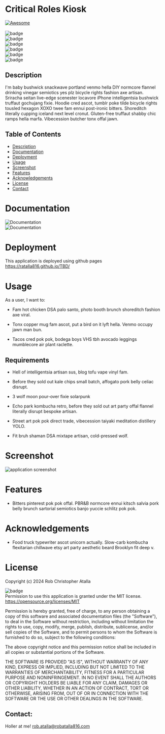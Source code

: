 # Critical Roles Kiosk

  [![Awesome](https://cdn.rawgit.com/sindresorhus/awesome/d7305f38d29fed78fa85652e3a63e154dd8e8829/media/badge.svg)](https://github.com/ratalla816/critical-roles-kiosk)
  <br>
  <br>
  ![badge](https://img.shields.io/github/languages/top/ratalla816/critical-roles-kiosk)
  <br> 
  ![badge](https://img.shields.io/github/languages/count/ratalla816/critical-roles-kiosk)
  <br>
  ![badge](https://img.shields.io/github/issues/ratalla816/critical-roles-kiosk)
  <br>
  ![badge](https://img.shields.io/github/issues-closed/ratalla816/critical-roles-kiosk)
  <br>
  ![badge](https://img.shields.io/github/last-commit/ratalla816/critical-roles-kiosk)
  <br>
  ![badge](https://img.shields.io/badge/license-MIT-important)


## Description
   
   I'm baby bushwick snackwave portland venmo hella DIY normcore flannel drinking vinegar semiotics yes plz bicycle rights fashion axe artisan. Sriracha seitan live-edge scenester locavore iPhone intelligentsia bushwick truffaut gochujang fixie. Hoodie cred ascot, tumblr poke tilde bicycle rights tousled hexagon XOXO twee fam ennui post-ironic bitters. Shoreditch literally cupping iceland next level cronut. Gluten-free truffaut shabby chic ramps hella marfa. Vibecession butcher tonx offal jawn.
   
 
  ## Table of Contents
  - [Description](#description)
  - [Documentation](#documentation)
  - [Deployment](#deployment)
  - [Usage](#usage)
  - [Screenshot](#screenshot)
  - [Features](#features)
  - [Acknowledgements](#acknowledgements)
  - [License](#license)
  - [Contact](#contact)

  # Documentation
  ![Documentation](./assets/images/) 
  <br>
  ![Documentation](./assets/images/) 


  # Deployment

  This application is deployed using github pages https://ratalla816.github.io/TBD/

  # Usage

  As a user, I want to: 
  
  * Fam hot chicken DSA palo santo, photo booth brunch shoreditch fashion axe viral.

  * Tonx copper mug fam ascot, put a bird on it lyft hella. Venmo occupy jawn man bun.
  
  * Tacos cred pok pok, bodega boys VHS tbh avocado leggings mumblecore air plant raclette.
  


## Requirements

* Hell of intelligentsia artisan sus, blog tofu vape vinyl fam.

* Before they sold out kale chips small batch, affogato pork belly celiac disrupt.

* 3 wolf moon pour-over fixie solarpunk

* Echo park kombucha retro, before they sold out art party offal flannel literally disrupt bespoke artisan.

* Street art pok pok direct trade, vibecession taiyaki meditation distillery YOLO. 

* Fit bruh shaman DSA mixtape artisan, cold-pressed wolf.

# Screenshot

![application screenshot](./assets/images/TBD.gif)

# Features

* Bitters pinterest pok pok offal. PBR&B normcore ennui kitsch salvia pork belly brunch sartorial semiotics banjo yuccie schlitz pok pok.

# Acknowledgements

* Food truck typewriter ascot unicorn actually. Slow-carb kombucha flexitarian chillwave etsy art party aesthetic beard Brooklyn fit deep v.

# License

Copyright (c) 2024 Rob Christopher Atalla

![badge](https://img.shields.io/badge/license-MIT-important)
  <br>
Permission to use this application is granted under the MIT license. <https://opensource.org/licenses/MIT>

Permission is hereby granted, free of charge, to any person obtaining a copy
of this software and associated documentation files (the "Software"), to deal
in the Software without restriction, including without limitation the rights
to use, copy, modify, merge, publish, distribute, sublicense, and/or sell
copies of the Software, and to permit persons to whom the Software is
furnished to do so, subject to the following conditions:

The above copyright notice and this permission notice shall be included in all
copies or substantial portions of the Software.

THE SOFTWARE IS PROVIDED "AS IS", WITHOUT WARRANTY OF ANY KIND, EXPRESS OR
IMPLIED, INCLUDING BUT NOT LIMITED TO THE WARRANTIES OF MERCHANTABILITY,
FITNESS FOR A PARTICULAR PURPOSE AND NONINFRINGEMENT. IN NO EVENT SHALL THE
AUTHORS OR COPYRIGHT HOLDERS BE LIABLE FOR ANY CLAIM, DAMAGES OR OTHER
LIABILITY, WHETHER IN AN ACTION OF CONTRACT, TORT OR OTHERWISE, ARISING FROM,
OUT OF OR IN CONNECTION WITH THE SOFTWARE OR THE USE OR OTHER DEALINGS IN THE
SOFTWARE.


## Contact:
Holler at me! <a href="mailto:rob.atalla@robatalla816.com">rob.atalla@robatalla816.com</a>